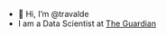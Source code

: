 - 👋 Hi, I’m @travalde
- I am a Data Scientist at [The Guardian](https://www.theguardian.com/uk)


<!---
travalde/travalde is a ✨ special ✨ repository because its `README.md` (this file) appears on your GitHub profile.
You can click the Preview link to take a look at your changes.
--->
